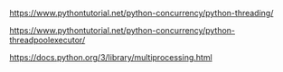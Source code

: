 https://www.pythontutorial.net/python-concurrency/python-threading/

https://www.pythontutorial.net/python-concurrency/python-threadpoolexecutor/


https://docs.python.org/3/library/multiprocessing.html